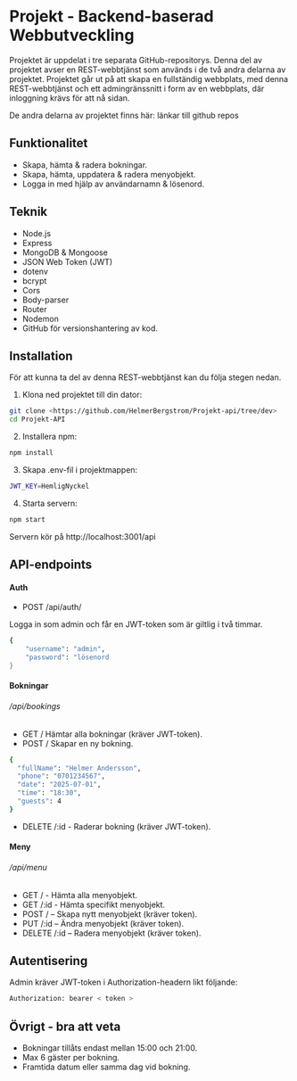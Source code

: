 # Projekt - Backend-baserad Webbutveckling

Projektet är uppdelat i tre separata GitHub-repositorys.
Denna del av projektet avser en REST-webbtjänst som används i de två andra delarna av projektet. Projektet går ut på att 
skapa en fullständig webbplats, med denna REST-webbtjänst och ett admingränssnitt i form av en webbplats, där inloggning krävs för att nå sidan.

De andra delarna av projektet finns här:
länkar till github repos

## Funktionalitet

- Skapa, hämta & radera bokningar.
- Skapa, hämta, uppdatera & radera menyobjekt.
- Logga in med hjälp av användarnamn & lösenord.

## Teknik

- Node.js
- Express
- MongoDB & Mongoose
- JSON Web Token (JWT)
- dotenv
- bcrypt
- Cors
- Body-parser
- Router
- Nodemon
- GitHub för versionshantering av kod.

## Installation 

För att kunna ta del av denna REST-webbtjänst kan du följa stegen nedan.


1. Klona ned projektet till din dator:
```bash
git clone <https://github.com/HelmerBergstrom/Projekt-api/tree/dev>
cd Projekt-API
```

2. Installera npm:
```bash
npm install
```

3. Skapa .env-fil i projektmappen:
```bash
JWT_KEY=HemligNyckel
```

4. Starta servern:
```bash
npm start
```

Servern kör på http://localhost:3001/api


## API-endpoints

#### Auth

- POST /api/auth/

Logga in som admin och får en JWT-token som är giltlig i två timmar.

```bash
{
    "username": "admin",
    "password": "lösenord
}
```

#### Bokningar
###### /api/bookings

- GET / Hämtar alla bokningar (kräver JWT-token).
- POST / Skapar en ny bokning.

```bash
{
  "fullName": "Helmer Andersson",
  "phone": "0701234567",
  "date": "2025-07-01",
  "time": "18:30",
  "guests": 4
}
```

- DELETE /:id - Raderar bokning (kräver JWT-token).

#### Meny
###### /api/menu

- GET / - Hämta alla menyobjekt.
- GET /:id - Hämta specifikt menyobjekt.
- POST / – Skapa nytt menyobjekt (kräver token).
- PUT /:id – Ändra menyobjekt (kräver token).
- DELETE /:id – Radera menyobjekt (kräver token).

## Autentisering

Admin kräver JWT-token i Authorization-headern likt följande:

```bash
Authorization: bearer < token >
```

## Övrigt - bra att veta

- Bokningar tillåts endast mellan 15:00 och 21:00.
- Max 6 gäster per bokning.
- Framtida datum eller samma dag vid bokning.